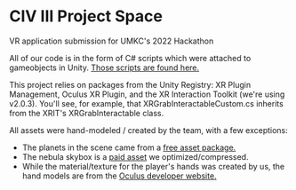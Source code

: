 # CIV III Project Space
 VR application submission for UMKC's 2022 Hackathon
 
 All of our code is in the form of C# scripts which were attached to gameobjects in Unity. [Those scripts are found here.](https://github.com/jfordnull/CIV-III-Project-Space/tree/main/Project%20Space%204.1/Assets/Scripts) 
 
 This project relies on packages from the Unity Registry: XR Plugin Management, Oculus XR Plugin, and the XR Interaction Toolkit (we're using v2.0.3). You'll see, for example, that XRGrabInteractableCustom.cs inherits from the XRIT's XRGrabInteractable class.
 
 All assets were hand-modeled / created by the team, with a few exceptions:
 * The planets in the scene came from a [free asset package.](https://assetstore.unity.com/packages/3d/environments/planets-of-the-solar-system-3d-90219) 
 * The nebula skybox is a [paid asset](https://assetstore.unity.com/packages/2d/textures-materials/sky/8k-nebulas-10-maps-65403) we optimized/compressed.
 * While the material/texture for the player's hands was created by us, the hand models are from the [Oculus developer website.](https://developer.oculus.com/downloads/package/oculus-hand-models/)
